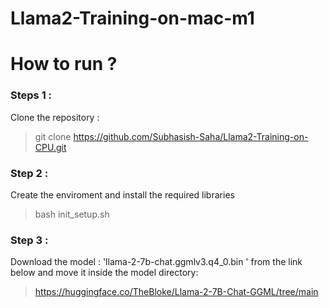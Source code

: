 # Llama2-Training-on-mac-m1

# How to run ?

### Steps 1 : 

Clone the repository : 
> git clone https://github.com/Subhasish-Saha/Llama2-Training-on-CPU.git

### Step 2 :

Create the enviroment and install the required libraries

> bash init_setup.sh

### Step 3 :

Download the model : 'llama-2-7b-chat.ggmlv3.q4_0.bin
' from the link below and move it inside the model directory:
>https://huggingface.co/TheBloke/Llama-2-7B-Chat-GGML/tree/main